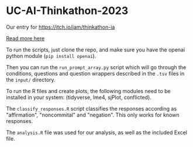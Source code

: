 # UC-AI-Thinkathon-2023

Our entry for https://itch.io/jam/thinkathon-ia

[Read more here](https://github.com/endlessloop2/UC-AI-Thinkathon-2023/blob/main/Investigating_the_Relationship_Between_Priming_with_Multiple_Traits_and_Language_Model_Truthfulness_in_GPT3.pdf)

To run the scripts, just clone the repo, and make sure you have the openai python module (`pip install openai`).

Then you can run the `run_prompt_array.py` script which will go through the conditions, questions and question wrappers described in the `.tsv` files in the `input/` directory.


To run the R files and create plots, the following modules need to be installed in your system: (tidyverse, lme4, sjPlot, conflicted).

The `classify_responses.R` script classifies the responses according as "affirmation", "noncommital" and "negation". This only works for known responses.

The `analysis.R` file was used for our analysis, as well as the included Excel file.
